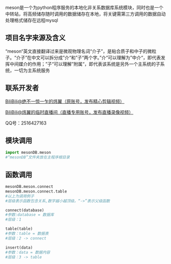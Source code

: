 meson是一个为python程序服务的本地化非关系数据库系统模块，同时也是一个中转站，将高频储存随时调用的数据储存在本地，将关键需第三方调用的数据自动处理格式储存在远程mysql

## 项目名字来源及含义

“meson“英文直接翻译过来是微观物理名词“介子”，是粘合质子和中子的微粒子。“介子”在中文可以拆分成”介“和”子“两个字。”介“可以理解为”中介“，即代表发挥中间媒介的作用；”子“可以理解”附属“，即代表该系统是另外一个主系统的子系统，一切为主系统服务

##  联系开发者

[BiliBili@绝不一惊一乍的炜翼（原账号，发布精心剪辑视频）](https://space.bilibili.com/1392269532/)

[BiliBili@炜翼的临时直播间（直播专用账号，发布直播录像视频）](https://space.bilibili.com/1392269532/)

QQ号：2516427163

## 模块调用

```python
import mesonDB.meson
#“mesonDB”文件夹放在主程序根目录
```

## 函数调用

```python
mesonDB.meson.connect
mesonDB.meson.connect.table
#以上为调用例子
#层级表示函数包含关系,数字越小越顶级。“->”表示父级函数

connect(database)
#参数:database = 数据库
#层级：1

table(table)
#参数：table = 数据表
#层级：2 -> connect

insert(data)
#参数：data = 数据内容
#层级：3 -> table
```

